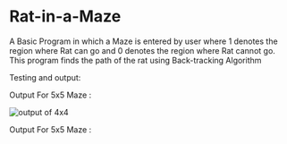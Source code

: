 # Rat-in-a-Maze

A Basic Program in which a Maze is entered by user where 1 denotes the region where Rat can go and 0 denotes the region where Rat cannot go.
This program finds the path of the rat using Back-tracking Algorithm 

Testing and output:

Output For 5x5 Maze :


![output of 4x4](https://user-images.githubusercontent.com/89569367/187832504-9be8effd-fdd9-454d-944e-2dbfe4d7f1c1.jpg)


 Output For 5x5 Maze :

